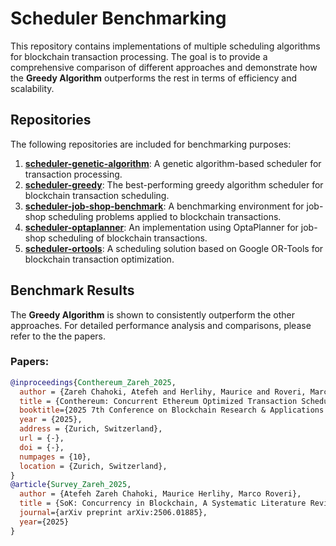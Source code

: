 # Scheduler Benchmarking

This repository contains implementations of multiple scheduling algorithms for blockchain transaction processing. The goal is to provide a comprehensive comparison of different approaches and demonstrate how the **Greedy Algorithm** outperforms the rest in terms of efficiency and scalability.

## Repositories

The following repositories are included for benchmarking purposes:

1. **[scheduler-genetic-algorithm](https://github.com/Conthereum/scheduler-genetic-algorithm)**: A genetic algorithm-based scheduler for transaction processing.
2. **[scheduler-greedy](https://github.com/Conthereum/scheduler-greedy)**: The best-performing greedy algorithm scheduler for blockchain transaction scheduling.
3. **[scheduler-job-shop-benchmark](https://github.com/Conthereum/scheduler-job-shop-benchmark)**: A benchmarking environment for job-shop scheduling problems applied to blockchain transactions.
4. **[scheduler-optaplanner](https://github.com/Conthereum/scheduler-optaplanner)**: An implementation using OptaPlanner for job-shop scheduling of blockchain transactions.
5. **[scheduler-ortools](https://github.com/Conthereum/scheduler-ortools)**: A scheduling solution based on Google OR-Tools for blockchain transaction optimization.

## Benchmark Results

The **Greedy Algorithm** is shown to consistently outperform the other approaches. For detailed performance analysis and comparisons, please refer to the the papers.

### Papers:

```bibtex
@inproceedings{Conthereum_Zareh_2025,
  author = {Zareh Chahoki, Atefeh and Herlihy, Maurice and Roveri, Marco},
  title = {Conthereum: Concurrent Ethereum Optimized Transaction Scheduling for Multi-Core Execution},
  booktitle={2025 7th Conference on Blockchain Research & Applications for Innovative Networks and Services (BRAINS)}, 
  year = {2025},
  address = {Zurich, Switzerland},
  url = {-},
  doi = {-},
  numpages = {10},
  location = {Zurich, Switzerland},
}
@article{Survey_Zareh_2025,
  author = {Atefeh Zareh Chahoki, Maurice Herlihy, Marco Roveri},
  title = {SoK: Concurrency in Blockchain, A Systematic Literature Review and Unveiling a Misconception},
  journal={arXiv preprint arXiv:2506.01885},
  year={2025}
}
```
